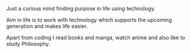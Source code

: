 Just a curious mind finding purpose in life using technology.

Aim in life is to work with technology which supports the upcoming generation and makes life easier.

Apart from coding I read books and manga, watch anime and also like to study Philosophy.
